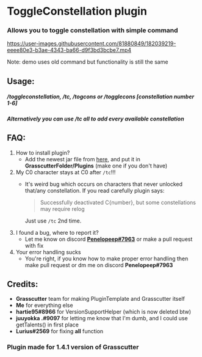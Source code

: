 # ToggleConstellation plugin
### Allows you to toggle constellation with simple command




https://user-images.githubusercontent.com/81880849/182039219-eeee80e3-b3ae-4343-ba66-d9f3bd3bcbe7.mp4

Note: demo uses old command but functionality is still the same



## Usage:
##### **/toggleconstellation**, **/tc**, **/togcons** or **/togglecons** [constellation number **1-6**]
##### Alternatively you can use **/tc all** to add every available constellation


## FAQ:

1. How to install plugin?
    - Add the newest jar file from [here](https://github.com/Penelopeep/ToggleConstellation/releases), and put it in **GrasscutterFolder/Plugins** (make one if you don't have)
2. My C0 character stays at C0 after `/tc`!!!
    - It's weird bug which occurs on characters that never unlocked that/any constellation. If you read carefully plugin says:
      > Successfully deactivated C{number}, but some constellations may require relog
      
      Just use `/tc` 2nd time.
3. I found a bug, where to report it?
   - Let me know on discord **<a href="https://discord.com/users/276265598508466176">Penelopeep#7963</a>** or make a pull request with fix
4. Your error handling sucks
    - You're right, if you know how to make proper error handling then make pull request or dm me on discord **Penelopeep#7963**

## Credits:

- **Grasscutter** team for making PluginTemplate and Grasscutter itself
- **Me** for everything else
- **hartie95#8966** for VersionSupportHelper (which is now deleted btw)
- **juuyokka .#9097** for letting me know that I'm dumb, and I could use getTalents() in first place
- **Lurius#2569** for fixing **all** function


### Plugin made for 1.4.1 version of Grasscutter
